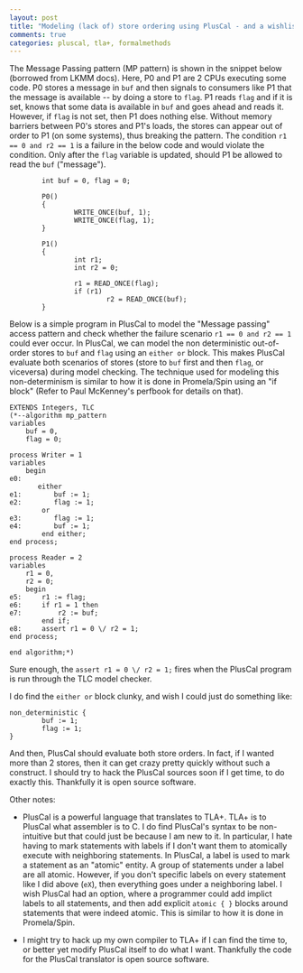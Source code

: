 ```yaml
---
layout: post
title: "Modeling (lack of) store ordering using PlusCal - and a wishlist"
comments: true
categories: pluscal, tla+, formalmethods
---
```

The Message Passing pattern (MP pattern) is shown in the snippet below
(borrowed from LKMM docs). Here, P0 and P1 are 2 CPUs executing some code. P0
stores a message in `buf` and then signals to consumers like P1 that the
message is available -- by doing a store to `flag`. P1 reads `flag` and if it
is set, knows that some data is available in `buf` and goes ahead and reads it.
However, if `flag` is not set, then P1 does nothing else. Without memory
barriers between P0's stores and P1's loads, the stores can appear out of order
to P1 (on some systems), thus breaking the pattern. The condition `r1 == 0 and
r2 == 1` is a failure in the below code and would violate the condition. Only
after the `flag` variable is updated, should P1 be allowed to read the `buf`
("message").

```
        int buf = 0, flag = 0;

        P0()
        {
                WRITE_ONCE(buf, 1);
                WRITE_ONCE(flag, 1);
        }

        P1()
        {
                int r1;
                int r2 = 0;

                r1 = READ_ONCE(flag);
                if (r1)
                        r2 = READ_ONCE(buf);
        }
```

Below is a simple program in PlusCal to model the "Message passing" access
pattern and check whether the failure scenario `r1 == 0 and r2 == 1` could ever
occur. In PlusCal, we can model the non deterministic out-of-order stores to
`buf` and `flag` using an `either or` block. This makes PlusCal evaluate both
scenarios of stores (store to `buf` first and then `flag`, or viceversa) during
model checking. The technique used for modeling this non-determinism is similar
to how it is done in Promela/Spin using an "if block" (Refer to Paul McKenney's
perfbook for details on that).

```
EXTENDS Integers, TLC
(*--algorithm mp_pattern
variables
    buf = 0,
    flag = 0;

process Writer = 1
variables
    begin
e0:
       either
e1:        buf := 1;
e2:        flag := 1;
        or
e3:        flag := 1;
e4:        buf := 1;
        end either;
end process;

process Reader = 2
variables
    r1 = 0,
    r2 = 0;  
    begin
e5:     r1 := flag;
e6:     if r1 = 1 then
e7:         r2 := buf;
        end if;
e8:     assert r1 = 0 \/ r2 = 1;
end process;

end algorithm;*)
```

Sure enough, the `assert r1 = 0 \/ r2 = 1;`  fires when the PlusCal program is run through the TLC model checker.

I do find the `either or` block clunky, and wish I could just do something like:
```
non_deterministic {
        buf := 1;
        flag := 1;
}
```
And then, PlusCal should evaluate both store orders. In fact, if I wanted more than 2 stores, then it can get crazy pretty quickly without such a construct. I should try to hack the PlusCal sources soon if I get time, to do exactly this. Thankfully it is open source software.

Other notes:

* PlusCal is a powerful language that translates to TLA+. TLA+ is to PlusCal what assembler is to C. I do find PlusCal's syntax to be non-intuitive but that could just be because I am new to it. In particular, I hate having to mark statements with labels if I don't want them to atomically execute with neighboring statements. In PlusCal, a label is used to mark a statement as an "atomic" entity. A group of statements under a label are all atomic. However, if you don't specific labels on every statement like I did above (`eX`), then everything goes under a neighboring label. I wish PlusCal had an option, where a programmer could add implict labels to all statements, and then add explicit `atomic { }` blocks around statements that were indeed atomic. This is similar to how it is done in Promela/Spin.

* I might try to hack up my own compiler to TLA+ if I can find the time to, or better yet modify PlusCal itself to do what I want. Thankfully the code for the PlusCal translator is open source software.
